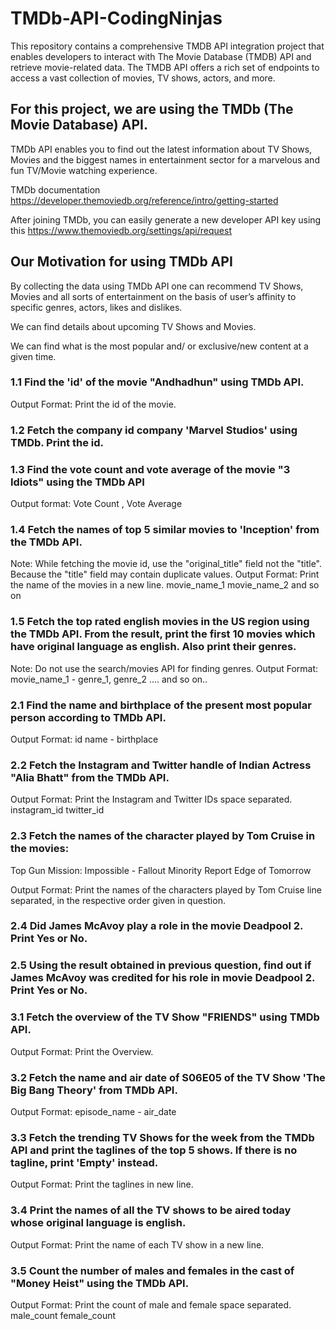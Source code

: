 # TMDb-API-CodingNinjas
This repository contains a comprehensive TMDB API integration project that enables developers to interact with The Movie Database (TMDB) API and retrieve movie-related data. The TMDB API offers a rich set of endpoints to access a vast collection of movies, TV shows, actors, and more.

## For this project, we are using the TMDb (The Movie Database) API.
TMDb API enables you to find out the latest information about TV Shows, Movies and the biggest names in entertainment sector for a marvelous and fun TV/Movie watching experience.

TMDb documentation https://developer.themoviedb.org/reference/intro/getting-started

After joining TMDb, you can easily generate a new developer API key using this https://www.themoviedb.org/settings/api/request

## Our Motivation for using TMDb API
By collecting the data using TMDb API one can recommend TV Shows, Movies and all sorts of entertainment on the basis of user’s affinity to specific genres, actors, likes and dislikes.

We can find details about upcoming TV Shows and Movies.

We can find what is the most popular and/ or exclusive/new content at a given time.


### 1.1 Find the 'id' of the movie "Andhadhun" using TMDb API.
Output Format:
Print the id of the movie.


### 1.2 Fetch the company id company 'Marvel Studios' using TMDb. Print the id.


### 1.3 Find the vote count and vote average of the movie "3 Idiots" using the TMDb API
Output format: Vote Count , Vote Average


### 1.4 Fetch the names of top 5 similar movies to 'Inception' from the TMDb API.
Note: While fetching the movie id, use the "original_title" field not the "title". Because the "title" field may contain duplicate values.
Output Format:
Print the name of the movies in a new line.
movie_name_1
movie_name_2
and so on


### 1.5 Fetch the top rated english movies in the US region using the TMDb API. From the result, print the first 10 movies which have original language as english. Also print their genres.
Note: Do not use the search/movies API for finding genres.
Output Format:
movie_name_1 - genre_1, genre_2 ....
and so on..


### 2.1 Find the name and birthplace of the present most popular person according to TMDb API.
Output Format:
id
name - birthplace


### 2.2 Fetch the Instagram and Twitter handle of Indian Actress "Alia Bhatt" from the TMDb API.
Output Format:
Print the Instagram and Twitter IDs space separated.
instagram_id twitter_id


### 2.3 Fetch the names of the character played by Tom Cruise in the movies:
Top Gun
Mission: Impossible - Fallout
Minority Report
Edge of Tomorrow

Output Format:
Print the names of the characters played by Tom Cruise line separated, in the respective order given in question.


### 2.4 Did James McAvoy play a role in the movie Deadpool 2. Print Yes or No.


### 2.5 Using the result obtained in previous question, find out if James McAvoy was credited for his role in movie Deadpool 2. Print Yes or No.


### 3.1 Fetch the overview of the TV Show "FRIENDS" using TMDb API.
Output Format:
Print the Overview.


### 3.2 Fetch the name and air date of S06E05 of the TV Show 'The Big Bang Theory' from TMDb API.
Output Format:
episode_name - air_date


### 3.3 Fetch the trending TV Shows for the week from the TMDb API and print the taglines of the top 5 shows. If there is no tagline, print 'Empty' instead.
Output Format:
Print the taglines in new line.


### 3.4 Print the names of all the TV shows to be aired today whose original language is english.
Output Format:
Print the name of each TV show in a new line.


### 3.5 Count the number of males and females in the cast of "Money Heist" using the TMDb API.
Output Format:
Print the count of male and female space separated.
male_count female_count
